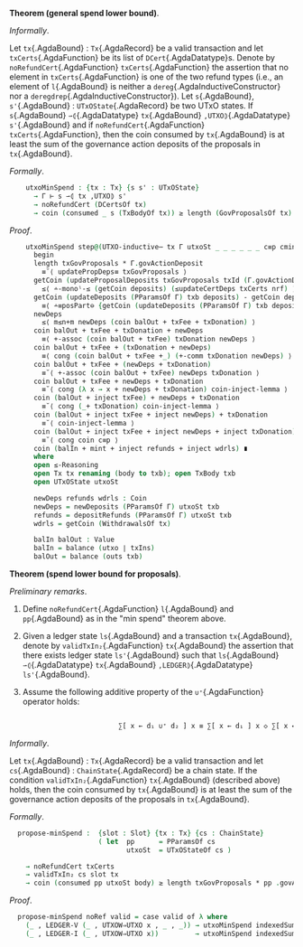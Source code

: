 <!--
```agda

{-# OPTIONS --safe #-}

open import Ledger.Conway.Specification.Abstract
open import Ledger.Conway.Specification.Transaction

module Ledger.Conway.Specification.Utxo.Properties.MinSpend
  (txs : _) (open TransactionStructure txs)
  (abs : AbstractFunctions txs) (open AbstractFunctions abs)
  where

open import Ledger.Conway.Specification.Certs govStructure
open import Ledger.Conway.Specification.Chain txs abs
open import Ledger.Conway.Specification.Enact govStructure
open import Ledger.Conway.Specification.Epoch txs abs
open import Ledger.Conway.Specification.Ledger txs abs
open import Ledger.Prelude hiding (≤-trans; ≤-antisym; All)
open import Ledger.Conway.Specification.Properties txs abs using (validTxIn₂)
open import Ledger.Conway.Specification.Utxo txs abs

open import Data.List.Relation.Unary.All  using (All)
open import Data.Nat.Properties           hiding (_≟_)

isRefundCert : DCert → Bool
isRefundCert (dereg c _) = true
isRefundCert (deregdrep c _) = true
isRefundCert _ = false

noRefundCert : List DCert → Type _
noRefundCert l = All (λ cert → isRefundCert cert ≡ false) l

opaque
  unfolding List-Model
  unfolding finiteness
  fin∘list[] : {A : Type} → proj₁ (finiteness{A = A} ∅) ≡ []
  fin∘list[] = refl
  fin∘list∷[] : {A : Type} {a : A} → proj₁ (finiteness ❴ a ❵) ≡ [ a ]
  fin∘list∷[] = refl

coin∅ : getCoin{A = DepositPurpose ⇀ Coin} ∅ ≡ 0
coin∅ = begin
  foldr (λ x → (proj₂ x) +_) 0 (deduplicate _≟_ (proj₁ (finiteness ∅)))
    ≡⟨ cong (λ u → (foldr (λ x → (proj₂ x) +_) 0 (deduplicate _≟_ u))) fin∘list[] ⟩
  foldr (λ (x : DepositPurpose × Coin) → (proj₂ x) +_) 0 (deduplicate _≟_ [])
    ≡⟨ cong (λ u → (foldr (λ (x : DepositPurpose × Coin) → (proj₂ x) +_) 0  u))
            {x = deduplicate _≟_ []} {y = []} refl ⟩
  foldr (λ (x : DepositPurpose × Coin) → (proj₂ x) +_) 0 []
    ≡⟨ refl ⟩
  0 ∎
  where open ≡-Reasoning

getCoin-singleton : ((dp , c) : DepositPurpose × Coin) → indexedSumᵛ' id ❴ (dp , c) ❵ ≡ c
getCoin-singleton _ = indexedSum-singleton' {A = DepositPurpose × Coin} {f = proj₂} (finiteness _)

module _ -- ASSUMPTION --
         (gc-hom : (d₁ d₂ : DepositPurpose ⇀ Coin) → getCoin (d₁ ∪⁺ d₂) ≡ getCoin d₁ + getCoin d₂)
  where

  ∪⁺singleton≡ : {deps : DepositPurpose ⇀ Coin} {(dp , c) : DepositPurpose × Coin}
                 → getCoin (deps ∪⁺ ❴ (dp , c) ❵ᵐ) ≡ getCoin deps + c
  ∪⁺singleton≡ {deps} {(dp , c)} = begin
    getCoin (deps ∪⁺ ❴ (dp , c) ❵)
      ≡⟨ gc-hom deps ❴ (dp , c) ❵ ⟩
    getCoin deps + getCoin{A = DepositPurpose ⇀ Coin} ❴ (dp , c) ❵
      ≡⟨ cong (getCoin deps +_) (getCoin-singleton (dp , c)) ⟩
    getCoin deps + c
      ∎
    where open ≡-Reasoning

  module _ {deposits : DepositPurpose ⇀ Coin} {txid : TxId} {gaDep : Coin} where

    ≤updatePropDeps : (props : List GovProposal)
      → getCoin deposits ≤ getCoin (updateProposalDeposits props txid gaDep deposits)
    ≤updatePropDeps [] = ≤-reflexive refl
    ≤updatePropDeps (x ∷ props) = ≤-trans (≤updatePropDeps props)
                                          (≤-trans (m≤m+n _ _)
                                                   (≤-reflexive $ sym $ ∪⁺singleton≡))
    updatePropDeps≡ : (ps : List GovProposal)
      → getCoin (updateProposalDeposits ps txid gaDep deposits) - getCoin deposits ≡ (length ps) * gaDep
    updatePropDeps≡ [] = n∸n≡0 (getCoin deposits)
    updatePropDeps≡ (_ ∷ ps) = let
      upD = updateProposalDeposits ps txid gaDep deposits in
      begin
        getCoin (upD ∪⁺ ❴ GovActionDeposit (txid , length ps) , gaDep ❵ᵐ) ∸ getCoin deposits
          ≡⟨ cong (_∸ getCoin deposits) ∪⁺singleton≡ ⟩
        getCoin upD + gaDep ∸ getCoin deposits
          ≡⟨ +-∸-comm _ (≤updatePropDeps ps) ⟩
        (getCoin upD ∸ getCoin deposits) + gaDep
          ≡⟨ cong (_+ gaDep) (updatePropDeps≡ ps) ⟩
        (length ps) * gaDep + gaDep
          ≡⟨ +-comm ((length ps) * gaDep) gaDep ⟩
        gaDep + (length ps) * gaDep
          ∎
        where open ≡-Reasoning

  ≤certDeps  :  {d : DepositPurpose ⇀ Coin} {(dp , c) : DepositPurpose × Coin}
             →  getCoin d ≤ getCoin (d ∪⁺ ❴ (dp , c) ❵)

  ≤certDeps {d} = begin
    getCoin d                      ≤⟨ m≤m+n (getCoin d) _ ⟩
    getCoin d + _                  ≡⟨ sym ∪⁺singleton≡ ⟩
    getCoin (d ∪⁺ ❴ _ ❵)           ∎
    where open ≤-Reasoning


  ≤updateCertDeps : (cs : List DCert) {pp : PParams} {deposits :  DepositPurpose ⇀ Coin}
    → noRefundCert cs
    → getCoin deposits ≤ getCoin (updateCertDeposits pp cs deposits)
  ≤updateCertDeps [] nrf = ≤-reflexive refl
  ≤updateCertDeps (reg c v ∷ cs) {pp} {deposits} (_ All.∷ nrf) =
    ≤-trans ≤certDeps (≤updateCertDeps cs {pp} {deposits ∪⁺ ❴ CredentialDeposit c , pp .PParams.keyDeposit ❵} nrf)
  ≤updateCertDeps (delegate c _ _ v ∷ cs) {pp} {deposits} (_ All.∷ nrf) =
    ≤-trans ≤certDeps (≤updateCertDeps cs {pp} {deposits ∪⁺ ❴ CredentialDeposit c , v ❵} nrf)
  ≤updateCertDeps (regpool _ _ ∷ cs)       (_ All.∷ nrf) = ≤-trans ≤certDeps (≤updateCertDeps cs nrf)
  ≤updateCertDeps (retirepool _ _ ∷ cs)    (_ All.∷ nrf) = ≤updateCertDeps cs nrf
  ≤updateCertDeps (regdrep _ _ _ ∷ cs)     (_ All.∷ nrf) = ≤-trans ≤certDeps (≤updateCertDeps cs nrf)
  ≤updateCertDeps (ccreghot _ _ ∷ cs)      (_ All.∷ nrf) = ≤updateCertDeps cs nrf
```
-->


<a id="thm:minspend"></a>
**Theorem (general spend lower bound)**.

*Informally*.

Let `tx`{.AgdaBound} : `Tx`{.AgdaRecord} be a valid transaction and let
`txCerts`{.AgdaFunction} be its list of `DCert`{.AgdaDatatype}s.  Denote
by `noRefundCert`{.AgdaFunction} `txCerts`{.AgdaFunction} the assertion that no
element in `txCerts`{.AgdaFunction} is one of the two refund types (i.e., an
element of `l`{.AgdaBound} is neither a `dereg`{.AgdaInductiveConstructor} nor a
`deregdrep`{.AgdaInductiveConstructor}).  Let `s`{.AgdaBound},
`s'`{.AgdaBound} : `UTxOState`{.AgdaRecord} be two UTxO states.
If `s`{.AgdaBound} `⇀⦇`{.AgdaDatatype} `tx`{.AgdaBound} `,UTXO⦈`{.AgdaDatatype} `s'`{.AgdaBound} and
if `noRefundCert`{.AgdaFunction} `txCerts`{.AgdaFunction}, then the coin consumed by
`tx`{.AgdaBound} is at least the sum of the governance action deposits of the
proposals in `tx`{.AgdaBound}.

*Formally*.

<!--
```agda
  module _ {Γ : UTxOEnv} where
    module Γ = UTxOEnv Γ
```
-->

```agda
    utxoMinSpend : {tx : Tx} {s s' : UTxOState}
      → Γ ⊢ s ⇀⦇ tx ,UTXO⦈ s'
      → noRefundCert (DCertsOf tx)
      → coin (consumed _ s (TxBodyOf tx)) ≥ length (GovProposalsOf tx) * Γ.govActionDeposit
```

*Proof*.

```agda
    utxoMinSpend step@(UTXO-inductive⋯ tx Γ utxoSt _ _ _ _ _ _ c≡p cmint≡0 _ _ _ _ _ _ _ _ _ _) nrf =
      begin
      length txGovProposals * Γ.govActionDeposit
        ≡˘⟨ updatePropDeps≡ txGovProposals ⟩
      getCoin (updateProposalDeposits txGovProposals txId (Γ.govActionDeposit) deposits) ∸ getCoin deposits
        ≤⟨ ∸-monoˡ-≤ (getCoin deposits) (≤updateCertDeps txCerts nrf) ⟩
      getCoin (updateDeposits (PParamsOf Γ) txb deposits) - getCoin deposits
        ≡⟨ ∸≡posPart⊖ {getCoin (updateDeposits (PParamsOf Γ) txb deposits)} {getCoin deposits} ⟩
      newDeps
        ≤⟨ m≤n+m newDeps (coin balOut + txFee + txDonation) ⟩
      coin balOut + txFee + txDonation + newDeps
        ≡⟨ +-assoc (coin balOut + txFee) txDonation newDeps ⟩
      coin balOut + txFee + (txDonation + newDeps)
        ≡⟨ cong (coin balOut + txFee +_) (+-comm txDonation newDeps) ⟩
      coin balOut + txFee + (newDeps + txDonation)
        ≡˘⟨ +-assoc (coin balOut + txFee) newDeps txDonation ⟩
      coin balOut + txFee + newDeps + txDonation
        ≡˘⟨ cong (λ x → x + newDeps + txDonation) coin-inject-lemma ⟩
      coin (balOut + inject txFee) + newDeps + txDonation
        ≡˘⟨ cong (_+ txDonation) coin-inject-lemma ⟩
      coin (balOut + inject txFee + inject newDeps) + txDonation
        ≡˘⟨ coin-inject-lemma ⟩
      coin (balOut + inject txFee + inject newDeps + inject txDonation)
        ≡˘⟨ cong coin c≡p ⟩
      coin (balIn + mint + inject refunds + inject wdrls) ∎
      where
      open ≤-Reasoning
      open Tx tx renaming (body to txb); open TxBody txb
      open UTxOState utxoSt

      newDeps refunds wdrls : Coin
      newDeps = newDeposits (PParamsOf Γ) utxoSt txb
      refunds = depositRefunds (PParamsOf Γ) utxoSt txb
      wdrls = getCoin (WithdrawalsOf tx)

      balIn balOut : Value
      balIn = balance (utxo ∣ txIns)
      balOut = balance (outs txb)
```


<a id="thm:spend-lower-bound"></a>
**Theorem (spend lower bound for proposals)**.

*Preliminary remarks*.

1.  Define `noRefundCert`{.AgdaFunction} `l`{.AgdaBound} and
    `pp`{.AgdaBound} as in the "min spend" theorem above.

2.  Given a ledger state `ls`{.AgdaBound} and a transaction
    `tx`{.AgdaBound}, denote by
    `validTxIn₂`{.AgdaFunction} `tx`{.AgdaBound} the assertion that there exists
    ledger state
    `ls'`{.AgdaBound} such that `ls`{.AgdaBound} `⇀⦇`{.AgdaDatatype} `tx`{.AgdaBound} `,LEDGER⦈`{.AgdaDatatype} `ls'`{.AgdaBound}.

3.  Assume the following additive property of the `∪⁺`{.AgdaFunction} operator holds: 

<!--
```agda

module _
    ( indexedSum-∪⁺-hom :  {A V : Type}
                           ⦃ _ : DecEq A ⦄ ⦃ _ : DecEq V ⦄
                           ⦃ _ : CommutativeMonoid 0ℓ 0ℓ V ⦄
                           (d₁ d₂ : A ⇀ V)
       →
```
-->

```agda

                           ∑[ x ← d₁ ∪⁺ d₂ ] x ≡ ∑[ x ← d₁ ] x ◇ ∑[ x ← d₂ ] x
```
<!--
```agda

    )
  where
  open import Ledger.Conway.Specification.Utxow txs abs
  open ChainState; open NewEpochState; open EpochState
  open LState; open EnactState;  open PParams
```
-->

*Informally*.

Let `tx`{.AgdaBound} : `Tx`{.AgdaRecord} be a valid transaction and let
`cs`{.AgdaBound} : `ChainState`{.AgdaRecord} be a  chain state. If the condition
`validTxIn₂`{.AgdaFunction} `tx`{.AgdaBound} (described above) holds, then the coin
consumed by `tx`{.AgdaBound} is at least the sum of the governance action deposits
of the proposals in `tx`{.AgdaBound}.

*Formally*.

```agda
  propose-minSpend :  {slot : Slot} {tx : Tx} {cs : ChainState}
                      ( let  pp      = PParamsOf cs
                             utxoSt  = UTxOStateOf cs )
```

<!--
```agda

    ( open Tx tx )
    ( open TxBody body )
```
-->

```agda
    → noRefundCert txCerts
    → validTxIn₂ cs slot tx
    → coin (consumed pp utxoSt body) ≥ length txGovProposals * pp .govActionDeposit
```


*Proof*.

```agda
  propose-minSpend noRef valid = case valid of λ where
    (_ , LEDGER-V (_ , UTXOW⇒UTXO x , _ , _)) → utxoMinSpend indexedSum-∪⁺-hom x noRef
    (_ , LEDGER-I (_ , UTXOW⇒UTXO x))         → utxoMinSpend indexedSum-∪⁺-hom x noRef
```

